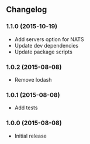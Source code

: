 ## Changelog

### 1.1.0 (2015-10-19)

* Add servers option for NATS
* Update dev dependencies
* Update package scripts

### 1.0.2 (2015-08-08)

* Remove lodash

### 1.0.1 (2015-08-08)

* Add tests

### 1.0.0 (2015-08-08)

* Initial release